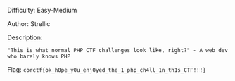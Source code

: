 Difficulty: Easy-Medium

Author: Strellic

Description:
```
"This is what normal PHP CTF challenges look like, right?" - A web dev who barely knows PHP
```

Flag: `corctf{ok_h0pe_y0u_enj0yed_the_1_php_ch4ll_1n_th1s_CTF!!!}`
